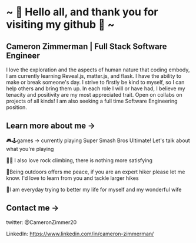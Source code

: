# ~ 🌳 Hello all, and thank you for visiting my github 🌳 ~

## Cameron Zimmerman | Full Stack Software Engineer

I love the exploration and the aspects of human nature that coding embody, I am currently learning Reveal.js, matter.js, and flask. I have the ability to make or break someone's day. I strive to firstly be kind to myself, so I can help others and bring them up. In each role I will or have had, I believe my tenacity and positivity are my most appreciated trait. Open on collabs on projects of all kinds! I am also seeking a full time Software Engineering position.

## Learn more about me ->

🎮🕹games -> currently playing Super Smash Bros Ultimate! Let's talk about what you're playing

🧗‍♂️ I also love rock climbing, there is nothing more satisfying

🌄Being outdoors offers me peace, if you are an expert hiker please let me know. I'd love to learn from you and tackle larger hikes

💑I am everyday trying to better my life for myself and my wonderful wife

## Contact me ->

twitter: @CameronZimmer20

LinkedIn: https://www.linkedin.com/in/cameron-zimmerman/
